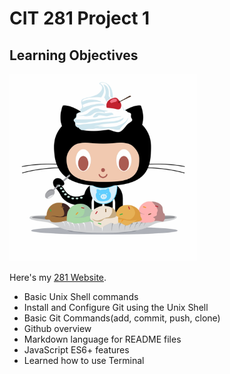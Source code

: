 # CIT 281 Project 1

## Learning Objectives

<img src="images/octocat.png"
     alt="Octocat"
     width="300" height="300">

Here's my [281 Website](https://pages.uoregon.edu/aphilip/281/).

- Basic Unix Shell commands
- Install and Configure Git using the Unix Shell
- Basic Git Commands(add, commit, push, clone)
- Github overview
- Markdown language for README files
- JavaScript  ES6+ features
- Learned how to use Terminal
